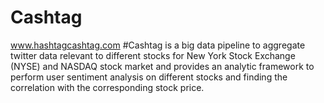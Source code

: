 # Cashtag
www.hashtagcashtag.com  #Cashtag is a big data pipeline to aggregate twitter data relevant to different stocks for New York Stock Exchange (NYSE) and NASDAQ stock market and provides an analytic framework to perform user sentiment analysis on different stocks and finding the correlation with the corresponding stock price.
